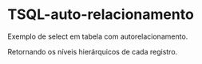 # TSQL-auto-relacionamento
Exemplo de select em tabela com autorelacionamento.

Retornando os níveis hierárquicos de cada registro.
